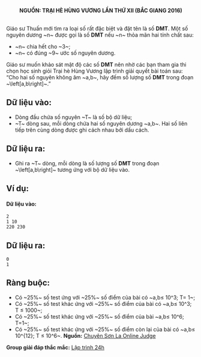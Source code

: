 **<center>NGUỒN: TRẠI HÈ HÙNG VƯƠNG LẦN THỨ XII (BẮC GIANG 2016)</center>**
<br>

Giáo sư Thuấn mới tìm ra loại số rất đặc biệt và đặt tên là số **DMT**. Một số nguyên dương ~n~ được gọi là số **DMT** nếu ~n~ thỏa mãn hai tính chất sau:

- ~n~ chia hết cho ~3~;
- ~n~ có đúng ~9~ ước số nguyên dương.

Giáo sư muốn khảo sát mật độ các số **DMT** nên nhờ các bạn tham gia thi chọn học sinh giỏi Trại hè Hùng Vương lập trình giải quyết bài toán sau: “Cho hai số nguyên không âm ~a,b~, hãy đếm số lượng số **DMT** trong đoạn ~\left[a,b\right]~.”

## Dữ liệu vào:
- Dòng đầu chứa số nguyên ~T~ là số bộ dữ liệu;
- ~T~ dòng sau, mỗi dòng chứa hai số nguyên dương ~a,b~.
Hai số liên tiếp trên cùng dòng được ghi cách nhau bởi dấu cách.  

## Dữ liệu ra:
- Ghi ra ~T~ dòng, mỗi dòng là số lượng số **DMT** trong đoạn  ~\left[a,b\right]~ tương ứng với bộ dữ liệu vào.

## Ví dụ:
#### Dữ liệu vào:
```
2
1 10
220 230
```

## Dữ liệu ra:
```
0
1
```

## Ràng buộc:
- Có ~25\%~ số test ứng với ~25\%~ số điểm của bài có ~a,b≤ 10^3; T= 1~;
- Có ~25\%~ số test khác ứng với ~25\%~ số điểm của bài có ~a,b≤ 10^3; T ≤ 1000~;
- Có ~25\%~ số test khác ứng với ~25\%~ số điểm của bài ~a,b≤ 10^6; T=1~;
- Có ~25\%~ số test khác ứng với ~25\%~ số điểm còn lại của bài có ~a,b≤ 10^{12}; T ≤ 10^6~.
**Nguồn:** [Chuyên Sơn La Online Judge](http://csloj.ddns.net/)

**Group giải đáp thắc mắc:** [Lập trình 24h](https://www.facebook.com/groups/1386904321519984)